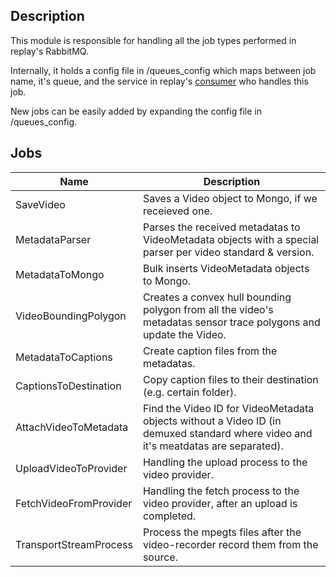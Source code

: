 ## Description

This module is responsible for handling all the job types performed in replay's RabbitMQ.

Internally, it holds a config file in /queues_config which maps between job name, it's queue, and the service in replay's [consumer](https://github.com/linnovate/replay-infra/tree/develop/consumer) who handles this job.

New jobs can be easily added by expanding the config file in /queues_config.

## Jobs

| Name                   | Description                                                                                                                        |
|------------------------|------------------------------------------------------------------------------------------------------------------------------------|
| SaveVideo              | Saves a Video object to Mongo, if we receieved one.                                                                                |
| MetadataParser         | Parses the received metadatas to VideoMetadata objects with a special parser per video standard & version.                         |
| MetadataToMongo        | Bulk inserts VideoMetadata objects to Mongo.                                                                                       |
| VideoBoundingPolygon   | Creates a convex hull bounding polygon from all the video's metadatas sensor trace polygons and update the Video.                  |
| MetadataToCaptions     | Create caption files from the metadatas.                                                                                           |
| CaptionsToDestination  | Copy caption files to their destination (e.g. certain folder).                                                                     |
| AttachVideoToMetadata  | Find the Video ID for VideoMetadata objects without a Video ID (in demuxed standard where video and it's meatdatas are separated). |
| UploadVideoToProvider  | Handling the upload process to the video provider.                                                                                 |
| FetchVideoFromProvider | Handling the fetch process to the video provider, after an upload is completed.                                                    |
| TransportStreamProcess | Process the mpegts files after the video-recorder record them from the source.
